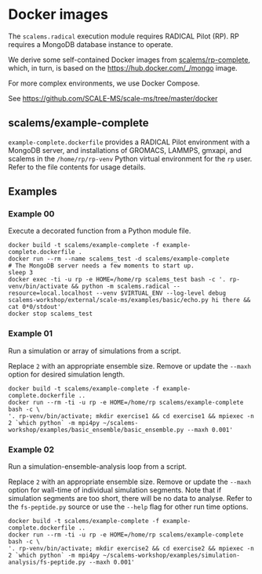 # Docker images

The `scalems.radical` execution module requires RADICAL Pilot (RP). RP requires
a MongoDB database instance to operate.

We derive some self-contained Docker images from
[scalems/rp-complete](https://hub.docker.com/r/scalems/rp-complete),
which, in turn, is based on the https://hub.docker.com/_/mongo image.

For more complex environments, we use Docker Compose.

See https://github.com/SCALE-MS/scale-ms/tree/master/docker

## scalems/example-complete

`example-complete.dockerfile` provides a RADICAL Pilot environment with a MongoDB server,
and installations of GROMACS, LAMMPS, gmxapi, and scalems in the `/home/rp/rp-venv`
Python virtual environment for the `rp` user.
Refer to the file contents for usage details.

## Examples

### Example 00

Execute a decorated function from a Python module file.

```shell
docker build -t scalems/example-complete -f example-complete.dockerfile .
docker run --rm --name scalems_test -d scalems/example-complete
# The MongoDB server needs a few moments to start up.
sleep 3
docker exec -ti -u rp -e HOME=/home/rp scalems_test bash -c '. rp-venv/bin/activate && python -m scalems.radical --resource=local.localhost --venv $VIRTUAL_ENV --log-level debug scalems-workshop/external/scale-ms/examples/basic/echo.py hi there && cat 0*0/stdout'
docker stop scalems_test
```

### Example 01

Run a simulation or array of simulations from a script.

Replace `2` with an appropriate ensemble size. Remove or update the `--maxh` option for desired simulation length.

```shell
docker build -t scalems/example-complete -f example-complete.dockerfile ..
docker run --rm -ti -u rp -e HOME=/home/rp scalems/example-complete bash -c \
'. rp-venv/bin/activate; mkdir exercise1 && cd exercise1 && mpiexec -n 2 `which python` -m mpi4py ~/scalems-workshop/examples/basic_ensemble/basic_ensemble.py --maxh 0.001'
```

### Example 02

Run a simulation-ensemble-analysis loop from a script.

Replace `2` with an appropriate ensemble size. Remove or update the `--maxh` option for wall-time of individual simulation segments.
Note that if simulation segments are too short, there will be no data to analyse.
Refer to the `fs-peptide.py` source or use the `--help` flag
for other run time options.

```shell
docker build -t scalems/example-complete -f example-complete.dockerfile ..
docker run --rm -ti -u rp -e HOME=/home/rp scalems/example-complete bash -c \
'. rp-venv/bin/activate; mkdir exercise2 && cd exercise2 && mpiexec -n 2 `which python` -m mpi4py ~/scalems-workshop/examples/simulation-analysis/fs-peptide.py --maxh 0.001'
```
